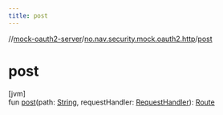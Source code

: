 ```yaml
---
title: post
---
```

//[mock-oauth2-server](../../index.html)/[no.nav.security.mock.oauth2.http](index.html)/[post](post.html)



# post



[jvm]\
fun [post](post.html)(path: [String](https://kotlinlang.org/api/latest/jvm/stdlib/kotlin/-string/index.html), requestHandler: [RequestHandler](index.html#111237332%2FClasslikes%2F863300109)): [Route](-route/index.html)




